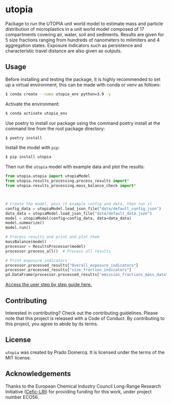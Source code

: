 # utopia

Package to run the UTOPIA unit world model to estimate mass and particle distribution of microplastics in a unit world model composed of 17 compartments covering air, water, soil and sediments. Results are given for 5 size fractions ranging from hundreds of nanometers to milimiters and 4 aggregation states. Exposure indicators such as persistence and characteristic travel distance are also given as outputs.

## Usage

Before installing and testing the package, it is highly recommended to set up a virtual environment, this can be made with conda or venv as follows:

```bash
$ conda create --name utopia_env python=3.9 -y

```
Activate the environment:

```bash
$ conda activate utopia_env

```
Use poetry to install our package using the command poetry install at the command line from the root package directory:

```bash
$ poetry install

```


Install the model with `pip`:

```bash
$ pip install utopia
```

Then run the `utopia` model with example data and plot the results:

```python
from utopia.utopia import utopiaModel
from utopia.results_processing.process_results import*
from utopia.results_processing.mass_balance_check import*



# Create the model, pass it example config and data, then run it
config_data = utopiaModel.load_json_file("data/default_config.json")
data_data = utopiaModel.load_json_file("data/default_data.json")
model = utopiaModel(config=config_data, data=data_data)
model.summarize()
model.run()

# Process results and print and plot them
massBalance(model)
processor = ResultsProcessor(model)
processor.process_all()  # Process all results

# Print exposure indicators
processor.processed_results["Overall_exposure_indicators"]
processor.processed_results["size_fraction_indicators"]
pd.DataFrame(processor.processed_results["emission_fractions_mass_data"])
```

[Access the user step by step guide here.](https://github.com/PradoDomercq/utopia_package/blob/main/docs/model_tutorial.ipynb) 

## Contributing

Interested in contributing? Check out the contributing guidelines. Please note that this project is released with a Code of Conduct. By contributing to this project, you agree to abide by its terms.

## License

`utopia` was created by Prado Domercq. It is licensed under the terms of the MIT license.

## Acknowledgements

Thanks to the European Chemical Industry Council Long-Range Research Initiative ([Cefic-LRI](https://cefic-lri.org/)) for providing funding for this work, under project number ECO56.
